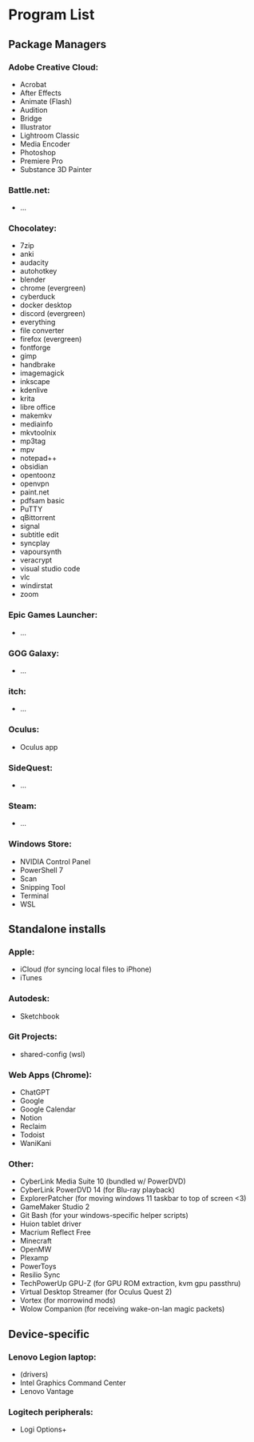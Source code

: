 # Program List

## Package Managers

### Adobe Creative Cloud:

- Acrobat
- After Effects
- Animate (Flash)
- Audition
- Bridge
- Illustrator
- Lightroom Classic
- Media Encoder
- Photoshop
- Premiere Pro
- Substance 3D Painter

### Battle.net:

- ...

### Chocolatey:

- 7zip
- anki
- audacity
- autohotkey
- blender
- chrome (evergreen)
- cyberduck
- docker desktop
- discord (evergreen)
- everything
- file converter
- firefox (evergreen)
- fontforge
- gimp
- handbrake
- imagemagick
- inkscape
- kdenlive
- krita
- libre office
- makemkv
- mediainfo
- mkvtoolnix
- mp3tag
- mpv
- notepad++
- obsidian
- opentoonz
- openvpn
- paint.net
- pdfsam basic
- PuTTY
- qBittorrent
- signal
- subtitle edit
- syncplay
- vapoursynth
- veracrypt
- visual studio code
- vlc
- windirstat
- zoom

### Epic Games Launcher:

- ...

### GOG Galaxy:

- ...

### itch:

- ...

### Oculus:

- Oculus app

### SideQuest:

- ...

### Steam:

- ...

### Windows Store:

- NVIDIA Control Panel
- PowerShell 7
- Scan
- Snipping Tool
- Terminal
- WSL

## Standalone installs

### Apple:

- iCloud (for syncing local files to iPhone)
- iTunes

### Autodesk:

- Sketchbook

### Git Projects:

- shared-config (wsl)

### Web Apps (Chrome):

- ChatGPT
- Google
- Google Calendar
- Notion
- Reclaim
- Todoist
- WaniKani

### Other:

- CyberLink Media Suite 10 (bundled w/ PowerDVD)
- CyberLink PowerDVD 14 (for Blu-ray playback)
- ExplorerPatcher (for moving windows 11 taskbar to top of screen <3)
- GameMaker Studio 2
- Git Bash (for your windows-specific helper scripts)
- Huion tablet driver
- Macrium Reflect Free
- Minecraft
- OpenMW
- Plexamp
- PowerToys
- Resilio Sync
- TechPowerUp GPU-Z (for GPU ROM extraction, kvm gpu passthru)
- Virtual Desktop Streamer (for Oculus Quest 2)
- Vortex (for morrowind mods)
- Wolow Companion (for receiving wake-on-lan magic packets)

## Device-specific

### Lenovo Legion laptop:

- (drivers)
- Intel Graphics Command Center
- Lenovo Vantage

### Logitech peripherals:

- Logi Options+
